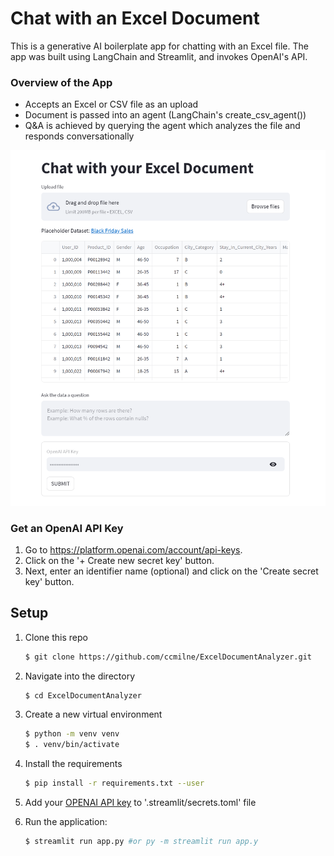 # Chat with an Excel Document

This is a generative AI boilerplate app for chatting with an Excel file. The app was built using LangChain and Streamlit, and invokes OpenAI's API.

### Overview of the App

- Accepts an Excel or CSV file as an upload
- Document is passed into an agent (LangChain's create_csv_agent())
- Q&A is achieved by querying the agent which analyzes the file and responds conversationally

![Alt text](image.png)

### Get an OpenAI API Key

1. Go to https://platform.openai.com/account/api-keys.
2. Click on the '+ Create new secret key' button.
3. Next, enter an identifier name (optional) and click on the 'Create secret key' button.

## Setup

1. Clone this repo
    ```bash
    $ git clone https://github.com/ccmilne/ExcelDocumentAnalyzer.git
    ```

2. Navigate into the directory
    ```bash
    $ cd ExcelDocumentAnalyzer
    ```

3. Create a new virtual environment
    ```bash
    $ python -m venv venv
    $ . venv/bin/activate
    ```

4. Install the requirements
    ```bash
    $ pip install -r requirements.txt --user
    ```

5. Add your [OPENAI API key](https://platform.openai.com/account/api-keys) to '.streamlit/secrets.toml' file

6. Run the application:
    ```bash
    $ streamlit run app.py #or py -m streamlit run app.y
    ```
